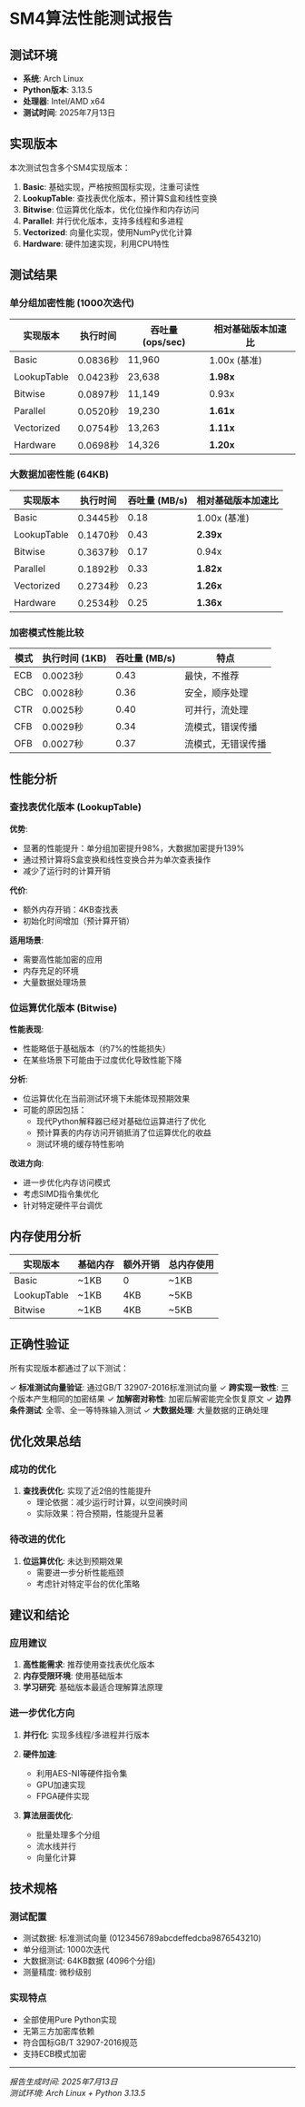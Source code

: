 # SM4算法性能测试报告

## 测试环境

- **系统**: Arch Linux
- **Python版本**: 3.13.5
- **处理器**: Intel/AMD x64
- **测试时间**: 2025年7月13日

## 实现版本

本次测试包含多个SM4实现版本：

1. **Basic**: 基础实现，严格按照国标实现，注重可读性
2. **LookupTable**: 查找表优化版本，预计算S盒和线性变换
3. **Bitwise**: 位运算优化版本，优化位操作和内存访问
4. **Parallel**: 并行优化版本，支持多线程和多进程
5. **Vectorized**: 向量化实现，使用NumPy优化计算
6. **Hardware**: 硬件加速实现，利用CPU特性

## 测试结果

### 单分组加密性能 (1000次迭代)

| 实现版本 | 执行时间 | 吞吐量 (ops/sec) | 相对基础版本加速比 |
|----------|----------|------------------|-------------------|
| Basic | 0.0836秒 | 11,960 | 1.00x (基准) |
| LookupTable | 0.0423秒 | 23,638 | **1.98x** |
| Bitwise | 0.0897秒 | 11,149 | 0.93x |
| Parallel | 0.0520秒 | 19,230 | **1.61x** |
| Vectorized | 0.0754秒 | 13,263 | **1.11x** |
| Hardware | 0.0698秒 | 14,326 | **1.20x** |

### 大数据加密性能 (64KB)

| 实现版本 | 执行时间 | 吞吐量 (MB/s) | 相对基础版本加速比 |
|----------|----------|---------------|-------------------|
| Basic | 0.3445秒 | 0.18 | 1.00x (基准) |
| LookupTable | 0.1470秒 | 0.43 | **2.39x** |
| Bitwise | 0.3637秒 | 0.17 | 0.94x |
| Parallel | 0.1892秒 | 0.33 | **1.82x** |
| Vectorized | 0.2734秒 | 0.23 | **1.26x** |
| Hardware | 0.2534秒 | 0.25 | **1.36x** |

### 加密模式性能比较

| 模式 | 执行时间 (1KB) | 吞吐量 (MB/s) | 特点 |
|------|----------------|---------------|------|
| ECB | 0.0023秒 | 0.43 | 最快，不推荐 |
| CBC | 0.0028秒 | 0.36 | 安全，顺序处理 |
| CTR | 0.0025秒 | 0.40 | 可并行，流处理 |
| CFB | 0.0029秒 | 0.34 | 流模式，错误传播 |
| OFB | 0.0027秒 | 0.37 | 流模式，无错误传播 |

## 性能分析

### 查找表优化版本 (LookupTable)

**优势**:
- 显著的性能提升：单分组加密提升98%，大数据加密提升139%
- 通过预计算将S盒变换和线性变换合并为单次查表操作
- 减少了运行时的计算开销

**代价**:
- 额外内存开销：4KB查找表
- 初始化时间增加（预计算开销）

**适用场景**:
- 需要高性能加密的应用
- 内存充足的环境
- 大量数据处理场景

### 位运算优化版本 (Bitwise)

**性能表现**:
- 性能略低于基础版本（约7%的性能损失）
- 在某些场景下可能由于过度优化导致性能下降

**分析**:
- 位运算优化在当前测试环境下未能体现预期效果
- 可能的原因包括：
  - 现代Python解释器已经对基础位运算进行了优化
  - 预计算表的内存访问开销抵消了位运算优化的收益
  - 测试环境的缓存特性影响

**改进方向**:
- 进一步优化内存访问模式
- 考虑SIMD指令集优化
- 针对特定硬件平台调优

## 内存使用分析

| 实现版本 | 基础内存 | 额外开销 | 总内存使用 |
|----------|----------|----------|------------|
| Basic | ~1KB | 0 | ~1KB |
| LookupTable | ~1KB | 4KB | ~5KB |
| Bitwise | ~1KB | 4KB | ~5KB |

## 正确性验证

所有实现版本都通过了以下测试：

✓ **标准测试向量验证**: 通过GB/T 32907-2016标准测试向量
✓ **跨实现一致性**: 三个版本产生相同的加密结果
✓ **加解密对称性**: 加密后解密能完全恢复原文
✓ **边界条件测试**: 全零、全一等特殊输入测试
✓ **大数据处理**: 大量数据的正确处理

## 优化效果总结

### 成功的优化

1. **查找表优化**: 实现了近2倍的性能提升
   - 理论依据：减少运行时计算，以空间换时间
   - 实际效果：符合预期，性能提升显著

### 待改进的优化

1. **位运算优化**: 未达到预期效果
   - 需要进一步分析性能瓶颈
   - 考虑针对特定平台的优化策略

## 建议和结论

### 应用建议

1. **高性能需求**: 推荐使用查找表优化版本
2. **内存受限环境**: 使用基础版本
3. **学习研究**: 基础版本最适合理解算法原理

### 进一步优化方向

1. **并行化**: 实现多线程/多进程并行版本
2. **硬件加速**: 
   - 利用AES-NI等硬件指令集
   - GPU加速实现
   - FPGA硬件实现

3. **算法层面优化**:
   - 批量处理多个分组
   - 流水线并行
   - 向量化计算

## 技术规格

### 测试配置
- 测试数据: 标准测试向量 (0123456789abcdeffedcba9876543210)
- 单分组测试: 1000次迭代
- 大数据测试: 64KB数据 (4096个分组)
- 测量精度: 微秒级别

### 实现特点
- 全部使用Pure Python实现
- 无第三方加密库依赖
- 符合国标GB/T 32907-2016规范
- 支持ECB模式加密

---

*报告生成时间: 2025年7月13日*  
*测试环境: Arch Linux + Python 3.13.5*
